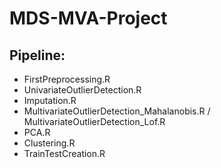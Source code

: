 # MDS-MVA-Project

## Pipeline:

* FirstPreprocessing.R
* UnivariateOutlierDetection.R
* Imputation.R
* MultivariateOutlierDetection_Mahalanobis.R / MultivariateOutlierDetection_Lof.R
* PCA.R
* Clustering.R
* TrainTestCreation.R
